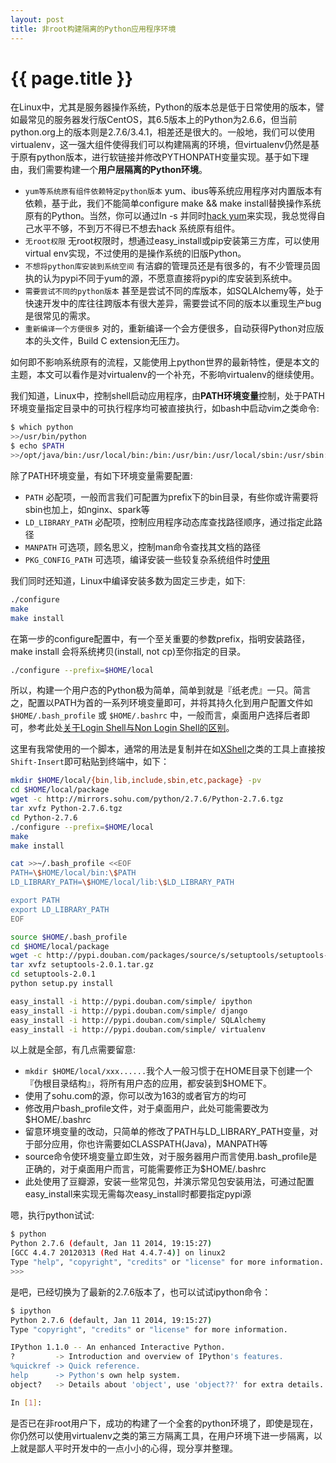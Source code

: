 ```yaml
---
layout: post
title: 非root构建隔离的Python应用程序环境
---
```


{{ page.title }}
================ 

在Linux中，尤其是服务器操作系统，Python的版本总是低于日常使用的版本，譬如最常见的服务器发行版CentOS，其6.5版本上的Python为2.6.6，但当前python.org上的版本则是2.7.6/3.4.1，相差还是很大的。一般地，我们可以使用virtualenv，这一强大组件使得我们可以构建隔离的环境，但virtualenv仍然是基于原有python版本，进行软链接并修改PYTHONPATH变量实现。基于如下理由，我们需要构建一个**用户层隔离的Python环境**。

- `yum等系统原有组件依赖特定python版本` yum、ibus等系统应用程序对内置版本有依赖，基于此，我们不能简单configure make && make install替换操作系统原有的Python。当然，你可以通过ln -s 并同时[hack yum](http://blog.csdn.net/jcjc918/article/details/11022345)来实现，我总觉得自己水平不够，不到万不得已不想去hack 系统原有组件。
- `无root权限` 无root权限时，想通过easy_install或pip安装第三方库，可以使用virtual env实现，不过使用的是操作系统的旧版Python。
- `不想将python库安装到系统空间` 有洁癖的管理员还是有很多的，有不少管理员固执的认为pypi不同于yum的源，不愿意直接将pypi的库安装到系统中。
- `需要尝试不同的python版本` 甚至是尝试不同的库版本，如SQLAlchemy等，处于快速开发中的库往往跨版本有很大差异，需要尝试不同的版本以重现生产bug是很常见的需求。
- `重新编译一个方便很多` 对的，重新编译一个会方便很多，自动获得Python对应版本的头文件，Build C extension无压力。

如何即不影响系统原有的流程，又能使用上python世界的最新特性，便是本文的主题，本文可以看作是对virtualenv的一个补充，不影响virtualenv的继续使用。

我们知道，Linux中，控制shell启动应用程序，由**PATH环境变量**控制，处于PATH环境变量指定目录中的可执行程序均可被直接执行，如bash中启动vim之类命令:
``` Bash
$ which python
>>/usr/bin/python
$ echo $PATH
>>/opt/java/bin:/usr/local/bin:/bin:/usr/bin:/usr/local/sbin:/usr/sbin:/sbin:/home/bigdata/bin
```

除了PATH环境变量，有如下环境变量需要配置:

- `PATH` 必配项，一般而言我们可配置为prefix下的bin目录，有些你或许需要将sbin也加上，如nginx、spark等
- `LD_LIBRARY_PATH` 必配项，控制应用程序动态库查找路径顺序，通过指定此路径
- `MANPATH` 可选项，顾名思义，控制man命令查找其文档的路径
- `PKG_CONFIG_PATH` 可选项，编译安装一些较复杂系统组件时[使用](http://www.chenjunlu.com/2011/03/understanding-pkg-config-tool/)

我们同时还知道，Linux中编译安装多数为固定三步走，如下:

``` Bash
./configure
make
make install 
```

在第一步的configure配置中，有一个至关重要的参数prefix，指明安装路径，make install 会将系统拷贝(install, not cp)至你指定的目录。
``` Bash
./configure --prefix=$HOME/local
```

所以，构建一个用户态的Python极为简单，简单到就是『纸老虎』一只。简言之，配置以PATH为首的一系列环境变量即可，并将其持久化到用户配置文件如 `$HOME/.bash_profile` 或 `$HOME/.bashrc` 中，一般而言，桌面用户选择后者即可，参考此处[关于Login Shell与Non Login Shell的区别](https://wido.me/sunteya/understand-bashrc-and-profile)。

这里有我常使用的一个脚本，通常的用法是复制并在如[XShell](http://www.netsarang.com/products/xsh_overview.html)之类的工具上直接按`Shift-Insert`即可粘贴到终端中，如下：

``` Bash
mkdir $HOME/local/{bin,lib,include,sbin,etc,package} -pv
cd $HOME/local/package
wget -c http://mirrors.sohu.com/python/2.7.6/Python-2.7.6.tgz
tar xvfz Python-2.7.6.tgz
cd Python-2.7.6
./configure --prefix=$HOME/local
make
make install

cat >>~/.bash_profile <<EOF
PATH=\$HOME/local/bin:\$PATH
LD_LIBRARY_PATH=\$HOME/local/lib:\$LD_LIBRARY_PATH

export PATH
export LD_LIBRARY_PATH
EOF

source $HOME/.bash_profile
cd $HOME/local/package
wget -c http://pypi.douban.com/packages/source/s/setuptools/setuptools-2.0.1.tar.gz
tar xvfz setuptools-2.0.1.tar.gz
cd setuptools-2.0.1
python setup.py install

easy_install -i http://pypi.douban.com/simple/ ipython
easy_install -i http://pypi.douban.com/simple/ django
easy_install -i http://pypi.douban.com/simple/ SQLAlchemy
easy_install -i http://pypi.douban.com/simple/ virtualenv
```
以上就是全部，有几点需要留意:

- `mkdir $HOME/local/xxx......`我个人一般习惯于在HOME目录下创建一个『伪根目录结构』，将所有用户态的应用，都安装到$HOME下。
- 使用了sohu.com的源，你可以改为163的或者官方的均可
- 修改用户bash_profile文件，对于桌面用户，此处可能需要改为 $HOME/.bashrc
- 留意环境变量的改动，只简单的修改了PATH与LD\_LIBRARY\_PATH变量，对于部分应用，你也许需要如CLASSPATH(Java)，MANPATH等
- source命令使环境变量立即生效，对于服务器用户而言使用.bash_profile是正确的，对于桌面用户而言，可能需要修正为$HOME/.bashrc
- 此处使用了豆瓣源，安装一些常见包，并演示常见包安装用法，可通过配置easy\_install来实现无需每次easy\_install时都要指定pypi源

嗯，执行python试试:

``` Bash
$ python
Python 2.7.6 (default, Jan 11 2014, 19:15:27) 
[GCC 4.4.7 20120313 (Red Hat 4.4.7-4)] on linux2
Type "help", "copyright", "credits" or "license" for more information.
>>> 
```

是吧，已经切换为了最新的2.7.6版本了，也可以试试ipython命令：

``` Bash
$ ipython
Python 2.7.6 (default, Jan 11 2014, 19:15:27) 
Type "copyright", "credits" or "license" for more information.

IPython 1.1.0 -- An enhanced Interactive Python.
?         -> Introduction and overview of IPython's features.
%quickref -> Quick reference.
help      -> Python's own help system.
object?   -> Details about 'object', use 'object??' for extra details.

In [1]: 
```

是否已在非root用户下，成功的构建了一个全套的python环境了，即使是现在，你仍然可以使用virtualenv之类的第三方隔离工具，在用户环境下进一步隔离，以上就是鄙人平时开发中的一点小小的心得，现分享并整理。

